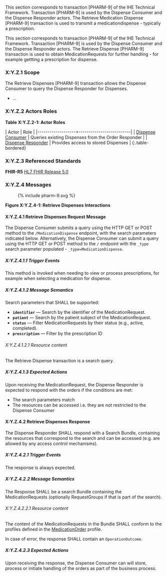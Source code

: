 This section corresponds to transaction [PHARM-9] of the IHE Technical Framework. Transaction [PHARM-9] is used by the Dispense Consumer and the Dispense Responder actors. The Retrieve Medication Dispense [PHARM-9] transaction is used to transmit a medicationdispense - typically a prescription.



This section corresponds to transaction [PHARM-9] of the IHE Technical Framework. Transaction [PHARM-9] is used by the Dispense Consumer and the Dispense Responder actors. The Retrieve Dispense [PHARM-9] transaction is used to obtain MedicationRequests for further handling - for example gettting a prescription for dispense.

### X:Y.Z.1 Scope

The Retrieve Dispenses [PHARM-9] transaction allows the Dispense Consumer to query the Dispense Responder for Dispenses.
* ...

### X:Y.Z.2 Actors Roles

**Table X:Y.Z.2-1: Actor Roles**

| Actor | Role |
|-------------------+--------------------------|
| [Dispense Consumer](actors_and_transactions.html#order-consumer) | Queries existing Dispenses from the Order Responder |
| [Dispense Responder](actors_and_transactions.html#order-responder) | Provides access to stored Dispenses |
{:.table-bordered}

### X:Y.Z.3 Referenced Standards

**FHIR-R5** [HL7 FHIR Release 5.0](http://www.hl7.org/FHIR/R5)

### X:Y.Z.4 Messages

<figure>
{% include pharm-9.svg %}
</figure>

**Figure X:Y.Z.4-1: Retrieve Dispenses Interactions**

#### X:Y.Z.4.1 Retrieve Dispenses Request Message

The Dispense Consumer submits a query using the HTTP GET or POST method to the `/MedicationDispense` endpoint, with the search parameters indicated below. 
Alternatively, the Dispense Consumer can submit a query using the HTTP GET or POST method to the `/` endpoint with the `_type` search parameter populated - `_type=MedicationDispense`.

##### X:Y.Z.4.1.1 Trigger Events

This method is invoked when needing to view or process prescriptions, for example when selecting a medication for dispense.

##### X:Y.Z.4.1.2 Message Semantics

Search parameters that SHALL be supported:


- **`identifier`** — Search by the identifier of the MedicationRequest.  
- **`patient`** — Search by the patient subject of the MedicationRequest.  
- **`status`** — Filter MedicationRequests by their status (e.g., active, completed).  
- **`prescription`** — Filter by the prescription ID


###### X:Y.Z.4.1.2.1 Resource content

The Retrieve Dispense transaction is a search query. 

##### X:Y.Z.4.1.3 Expected Actions

Upon receiving the MedicationRequest, the Dispense Responder is expected to respond with the orders if the conditions are met:
* The search parameters match
* The resources can be accessed i.e. they are not restricted to the Dispense Consumer


#### X:Y.Z.4.2 Retrieve Dispenses Response

The Dispense Responder SHALL respond with a Search Bundle, containing the resources that correspond to the search and can be accessed (e.g. are allowed by any access control mechanisms).

##### X:Y.Z.4.2.1 Trigger Events

The response is always expected.

##### X:Y.Z.4.2.2 Message Semantics

The Response SHALL be a search Bundle containing the MedicationRequests (optionally RequestGroups if that is part of the search). 

###### X:Y.Z.4.2.2.1 Resource content

The content of the MedicationRequests in the Bundle SHALL conform to the profiles defined in the [MedicationOrder](StructureDefinition-IHEMedicationOrder.html) profile.

In case of error, the response SHALL contain an `OperationOutcome`.

##### X:Y.Z.4.2.3 Expected Actions

Upon receiving the response, the Dispense Consumer can will store, process or initiate handling of the orders as part of the business process.






